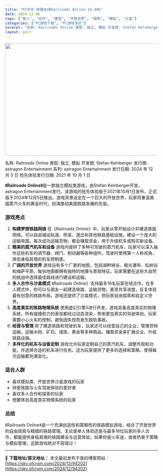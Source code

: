 ```yaml
---
title: "PC中文 铁路在线Railroads Online 14.40G"
date: 2024-12-06
tags: ["单人", "合作", "建造", "开放世界", "探索", "模拟", "沙盒"]
categories: ["PC游戏下载", "PC游戏专区"]
excerpt: "名称: Railroads Online 类型: 独立, 模拟 开发商: Stefan Kelnberger 发行商: astragon Entertainment 系列: astragon Entertainment 发行日期: 2024 年 12 月 5 日 抢先体验发行日期: 2021 年 1&hellip;"
layout: post
---
```


<img class="aligncenter size-full wp-image-94203" src="https://sky.sfcrom.com/wp-content/uploads/2024/12/2024120603022283.webp" alt="" width="660" height="370" />

名称: Railroads Online
类型: 独立, 模拟
开发商: Stefan Kelnberger
发行商: astragon Entertainment
系列: astragon Entertainment
发行日期: 2024 年 12 月 5 日
抢先体验发行日期: 2021 年 10 月 1 日

<strong>《Railroads Online》</strong>是一款独立模拟类游戏，由Stefan Kelnberger开发，astragon Entertainment发行。该游戏的抢先体验版于2021年10月1日发布，正式版于2024年12月5日推出。游戏背景设定在一个巨大的开放世界，玩家将重温美国蒸汽火车的黄金时代，扮演推动美国铁路发展的先驱。
<h3><strong>游戏亮点</strong></h3>
<ol>
 	<li><strong>构建梦想铁路网络</strong>
在《Railroads Online》中，玩家从零开始设计并建造铁路网络。可以自由铺设轨道、桥梁、道岔和其他铁路基础设施，建设一个庞大的运输帝国。每次成功运输货物，都会赚取资金，用于升级机车或购买新设备。</li>
 	<li><strong>精美的蒸汽机车和设备</strong>
游戏内提供了多种可驾驶的蒸汽机车，玩家可以深入操作这些机车的调节器、阀门、制动器等各种组件。驾驶时使用第一人称视角，体验身临其境的机车控制感。</li>
 	<li><strong>广阔的开放世界</strong>
游戏设有多个广袤的地图，包括湖畔峡谷、极光瀑布、松树谷和梅萨平原，每张地图都拥有独特的地理与景观特征。玩家需要在这些大自然的挑战中选择最佳路线进行建设和运输。</li>
 	<li><strong>多人合作与沙盒模式</strong>
《Railroads Online》支持最多16名玩家在线合作。在多人模式中，你可以与朋友一起建造铁路、运输货物，甚至共享进度，反复体验最有创意的铁路布局。游戏还提供了沙盒模式，供玩家自由探索和自定义世界。</li>
 	<li><strong>高度真实的铁路物理系统</strong>
使用虚幻引擎5进行开发，游戏具备高度真实的物理系统，所有碰撞和力的表现都经过动态渲染，带来更加真实的驾驶体验。玩家需要小心火车的控制，避免因失控而发生脱轨事故。</li>
 	<li><strong>经营与管理</strong>
除了建造铁路和驾驶机车，玩家还可以经营自己的企业，管理货物运输，运输木材、矿石、煤炭、黄金等多种商品，赚取资金来扩展企业，升级铁路设施。</li>
 	<li><strong>多样化的机车与设备定制</strong>
游戏允许玩家定制自己的蒸汽机车，调整外观和功能，并选择合适的机车进行任务。这为玩家提供了更多的选择和策略，使得每次运输都充满变化。</li>
</ol>
<h3><strong>适合人群</strong></h3>
<ul>
 	<li>喜欢模拟类、开放世界沙盒游戏的玩家</li>
 	<li>钟爱铁路与火车驾驶体验的爱好者</li>
 	<li>喜欢多人合作和探索的玩家</li>
 	<li>想要体验高度真实物理系统的玩家</li>
</ul>
<h3><strong>总结</strong></h3>
《Railroads Online》是一个充满创造性和策略性的铁路模拟游戏，结合了开放世界的自由探索与精细的铁路管理。无论是单人体验还是与最多16位玩家的多人合作，都能提供身临其境的铁路建设与运营体验。如果你是火车迷，或者热衷于策略与模拟管理，这款游戏绝对不容错过！

---
📖 **下载地址/原文地址：** 本文最初发布于我的博客网站：[https://sky.sfcrom.com/2024/12/94202](https://sky.sfcrom.com/2024/12/94202)
